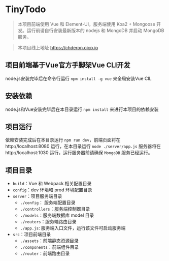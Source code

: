 # TinyTodo

> 本项目前端使用 Vue 和 Element-UI，服务端使用 Koa2 + Mongoose 开发。运行前请自行安装最新版本的 nodejs 和 MongoDB 并启动 MongoDB服务。

> 本项目线上地址 https://chderon.oicp.io

## 项目前端基于Vue官方手脚架Vue CLI开发

node.js安装完毕后在命令行运行 `npm install -g vue` 来全局安装Vue CIL

## 安装依赖

node.js和Vue安装完毕后在本目录运行 `npm install` 来进行本项目的依赖安装

## 项目运行

依赖安装完成后在本目录运行 `npm run dev`，前端页面将在 http://localhost:8080 运行，在本目录运行 `node ./server/app.js` 服务器将在 http://localhost:1030 运行，运行服务器前请确保 `MongoDB` 服务已经运行。

## 项目目录

- `build`：Vue 和 Webpack 相关配置目录
- `config`：dev 环境和 prod 环境配置目录
- `server`：项目服务端目录
  - `./config`： 服务端配置目录
  - `./controllers`：服务端控制器目录
  - `./models`：服务端数据库 model 目录
  - `./routers`：服务端路由目录
  - `./app.js`: 服务端入口文件，运行该文件可启动服务端
- `src`：项目前端目录
  - `./assets`：前端静态资源目录
  - `./components`：前端组件目录
  - `./router`：前端路由目录


